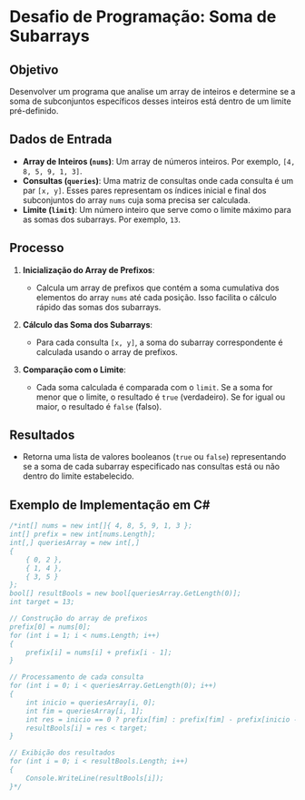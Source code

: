 # Desafio de Programação: Soma de Subarrays

## Objetivo

Desenvolver um programa que analise um array de inteiros e determine se a soma de subconjuntos específicos desses inteiros está dentro de um limite pré-definido.

## Dados de Entrada

- **Array de Inteiros (`nums`)**: Um array de números inteiros. Por exemplo, `[4, 8, 5, 9, 1, 3]`.
- **Consultas (`queries`)**: Uma matriz de consultas onde cada consulta é um par `[x, y]`. Esses pares representam os índices inicial e final dos subconjuntos do array `nums` cuja soma precisa ser calculada.
- **Limite (`limit`)**: Um número inteiro que serve como o limite máximo para as somas dos subarrays. Por exemplo, `13`.

## Processo

1. **Inicialização do Array de Prefixos**: 
   - Calcula um array de prefixos que contém a soma cumulativa dos elementos do array `nums` até cada posição. Isso facilita o cálculo rápido das somas dos subarrays.

2. **Cálculo das Soma dos Subarrays**:
   - Para cada consulta `[x, y]`, a soma do subarray correspondente é calculada usando o array de prefixos.

3. **Comparação com o Limite**:
   - Cada soma calculada é comparada com o `limit`. Se a soma for menor que o limite, o resultado é `true` (verdadeiro). Se for igual ou maior, o resultado é `false` (falso).

## Resultados

- Retorna uma lista de valores booleanos (`true` ou `false`) representando se a soma de cada subarray especificado nas consultas está ou não dentro do limite estabelecido.

## Exemplo de Implementação em C#

```csharp
/*int[] nums = new int[]{ 4, 8, 5, 9, 1, 3 };
int[] prefix = new int[nums.Length];
int[,] queriesArray = new int[,]
{
    { 0, 2 }, 
    { 1, 4 }, 
    { 3, 5 }
};
bool[] resultBools = new bool[queriesArray.GetLength(0)];
int target = 13;

// Construção do array de prefixos
prefix[0] = nums[0];
for (int i = 1; i < nums.Length; i++)
{
    prefix[i] = nums[i] + prefix[i - 1];
}

// Processamento de cada consulta
for (int i = 0; i < queriesArray.GetLength(0); i++)
{
    int inicio = queriesArray[i, 0];
    int fim = queriesArray[i, 1];
    int res = inicio == 0 ? prefix[fim] : prefix[fim] - prefix[inicio - 1];
    resultBools[i] = res < target;
}

// Exibição dos resultados
for (int i = 0; i < resultBools.Length; i++)
{
    Console.WriteLine(resultBools[i]);
}*/
